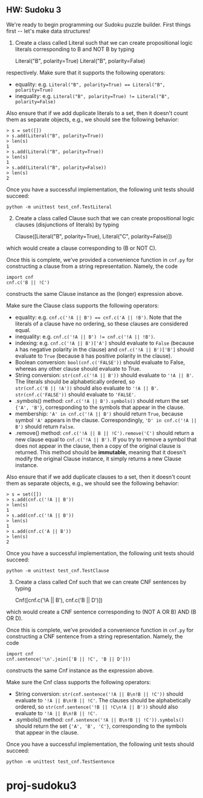 HW: Sudoku 3------------We're ready to begin programming our Sudoku puzzle builder. First thingsfirst -- let's make data structures!1. Create a class called Literal such that we can create propositional logicliterals corresponding to B and NOT B by typing     Literal("B", polarity=True)    Literal("B", polarity=False)    respectively. Make sure that it supports the following operators:  - equality: e.g. ```Literal("B", polarity=True) == Literal("B", polarity=True)```  - inequality: e.g. ```Literal("B", polarity=True) != Literal("B", polarity=False)```   Also ensure that if we add duplicate literals to a set, then it doesn't countthem as separate objects, e.g., we should see the following behavior:    > s = set([])    > s.add(Literal("B", polarity=True))    > len(s)    1    > s.add(Literal("B", polarity=True))    > len(s)    1    > s.add(Literal("B", polarity=False))    > len(s)    2Once you have a successful implementation, the following unit tests shouldsucceed:    python -m unittest test_cnf.TestLiteral2. Create a class called Clause such that we can create propositional logicclauses (disjunctions of literals) by typing    Clause([Literal("B", polarity=True), Literal("C", polarity=False)])    which would create a clause corresponding to (B or NOT C). Once this is complete, we've provided a convenience function in ```cnf.py``` forconstructing a clause from a string representation. Namely, the code    import cnf    cnf.c('B || !C')    constructs the same Clause instance as the (longer) expression above.Make sure the Clause class supports the following operators:  - equality: e.g. ```cnf.c('!A || B') == cnf.c('A || !B')```. Note that the  literals of a clause have no ordering, so these clauses are considered equal.  - inequality: e.g. ```cnf.c('!A || B') != cnf.c('!A || !B')```.  - indexing: e.g. ```cnf.c('!A || B')['A']``` should evaluate to ```False```  (because ```A``` has negative polarity in the clause) and   ```cnf.c('!A || B')['B']``` should evaluate to ```True``` (because ```B``` has  positive polarity in the clause).  - Boolean conversion: ```bool(cnf.c('FALSE'))``` should evaluate to False,  whereas any other clause should evaluate to True.  - String conversion: ```str(cnf.c('!A || B'))``` should evaluate to ```'!A || B'```.  The literals should be alphabetically ordered, so    ```str(cnf.c('B || !A'))``` should also evaluate to ```'!A || B'```.  ```str(cnf.c('FALSE'))``` should evaluate to ```'FALSE'```.  - .symbols() method: ```cnf.c('!A || B').symbols()``` should return the set ```{'A', 'B'}```,  corresponding to the symbols that appear in the clause.  - membership:  ```'A' in cnf.c('!A || B')``` should return ```True```,   because symbol ```'A'``` appears in the clause. Correspondingly,   ```'D' in cnf.c('!A || B')``` should return ```False```.  - .remove() method: ```cnf.c('!A || B || !C').remove('C')``` should return  a new clause equal to  ```cnf.c('!A || B')```. If you try to remove a symbol  that does not appear in the clause, then a copy of the original clause  is returned. This method should be **immutable**, meaning that it doesn't modify  the original Clause instance, it simply returns a new Clause instance.  Also ensure that if we add duplicate clauses to a set, then it doesn't countthem as separate objects, e.g., we should see the following behavior:    > s = set([])    > s.add(cnf.c('!A || B'))    > len(s)    1    > s.add(cnf.c('!A || B'))    > len(s)    1    > s.add(cnf.c('A || B'))    > len(s)    2   Once you have a successful implementation, the following unit tests shouldsucceed:    python -m unittest test_cnf.TestClause3. Create a class called Cnf such that we can create CNF sentences by typing    Cnf([cnf.c('!A || B'), cnf.c('B || D')])    which would create a CNF sentence corresponding to (NOT A OR B) AND (B OR D). Once this is complete, we've provided a convenience function in ```cnf.py``` forconstructing a CNF sentence from a string representation. Namely, the code    import cnf    cnf.sentence('\n'.join(['B || !C', 'B || D']))    constructs the same Cnf instance as the expression above.Make sure the Cnf class supports the following operators:     - String conversion: ```str(cnf.sentence('!A || B\n!B || !C'))```   should evaluate to ```'!A || B\n!B || !C'```. The clauses should be   alphabetically ordered, so ```str(cnf.sentence('!B || !C\n!A || B'))```  should also evaluate to ```'!A || B\n!B || !C'```.  - .symbols() method: ```cnf.sentence('!A || B\n!B || !C')).symbols()```   should return the set ```{'A', 'B', 'C'}```,  corresponding to the symbols that appear in the clause.  Once you have a successful implementation, the following unit tests shouldsucceed:    python -m unittest test_cnf.TestSentence# proj-sudoku3
